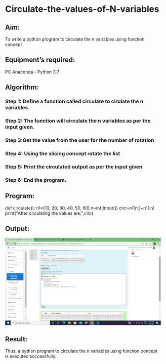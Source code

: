 # Circulate-the-values-of-N-variables
## Aim:
To write a python program to circulate the n variables using function concept
## Equipment’s required:
PC
Anaconda - Python 3.7
## Algorithm: 
### Step 1: Define a function called circulate to cirulate the n variables.
### Step 2: The function will circulate the n variables as per the input given.
### Step 3:Get the value from the user for the number of rotation
### Step 4: Using the slicing concept rotate the list
### Step 5: Print the circulated output as per the input given
### Step 6: End the program.
## Program:
def circulate():
    n1=[10, 20, 30, 40, 50, 60]
    n=int(input())
    circ=n1[n:]+n1[:n]
    print("After circulating the values are:",circ)

## Output:
![GITLOGO](./OUTPUT.png)

## Result:
Thus, a python program to circulate the n variables using function concept is executed successfully.

